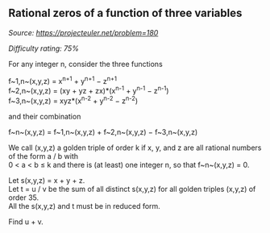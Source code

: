 Rational zeros of a function of three variables
-----------------------------------------------

*Source: https://projecteuler.net/problem=180*


*Difficulty rating: 75%*

For any integer n, consider the three functions

f~1,n~(x,y,z) = x<sup>n+1</sup> + y<sup>n+1</sup> − z<sup>n+1</sup>\
f~2,n~(x,y,z) = (xy + yz + zx)\*(x<sup>n-1</sup> + y<sup>n-1</sup> − z<sup>n-1</sup>)\
f~3,n~(x,y,z) = xyz\*(x<sup>n-2</sup> + y<sup>n-2</sup> − z<sup>n-2</sup>)

and their combination

f~n~(x,y,z) = f~1,n~(x,y,z) + f~2,n~(x,y,z) − f~3,n~(x,y,z)

We call (x,y,z) a golden triple of order k if x, y, and z are all
rational numbers of the form a / b with\
 0 \< a \< b ≤ k and there is (at least) one integer n, so that
f~n~(x,y,z) = 0.

Let s(x,y,z) = x + y + z.\
 Let t = u / v be the sum of all distinct s(x,y,z) for all golden
triples (x,y,z) of order 35.\
 All the s(x,y,z) and t must be in reduced form.

Find u + v.

